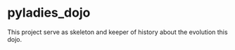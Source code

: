 # pyladies_dojo
This project serve as skeleton and keeper of history about the evolution this dojo.
